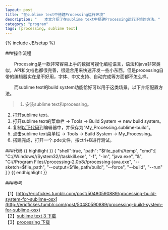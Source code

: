 ```yaml
---
layout: post
title: "在sublime text中搭建Processing运行环境"
description: "　　本文介绍了在sublime text中搭建Processing运行环境的方法。"
category: "program"
tags: [processing, sublime text]
---
```

{% include JB/setup %}

###操作流程

　　Processing是一款非常容易上手的数据可视化编程语言，语法和java非常类似，API和文档也都很完善，很适合用来快速开发一些小东西。但是processing自带的编辑器实在是不好用，字体、中文支持、自动完成等方面都不怎么样。

　　而sublime text的build system功能恰好可以用于这类场景。以下介绍配置方法。

>1. 安装sublime text和processing。  
2. 打开sublime text。  
3. 打开sublime text的菜单栏 → Tools → Build System → new build system。  
4. 复制[以下代码](#code)到编辑器中，并保存为“My_Processing.sublime-build”。  
5. 点击sublime text菜单栏 → Tools → Build System → My_Processing。  
6. 搭建完成，打开一个.pde文件，按ctrl+B进行测试。  

###代码
<span id="code"></span>
{{ hightlight }}
    {
        "shell":true,
        "path": "$file_path//temp",
        "cmd":[
                "C://Windows//System32//taskkill.exe",
                "-f",
                "-im",
                "java.exe",
                "&",
                "C://Program Files//processing-2.0b8//processing-java.exe",
                "--sketch=$file_path",
                "--output=$file_path/build",
                "--force",
                "--build",
                "--run"
            ]
    }
{{ endhighlight }}

###参考

【1】[http://ericfickes.tumblr.com/post/50480590889/processing-build-system-for-sublime-osx](http://ericfickes.tumblr.com/post/50480590889/processing-build-system-for-sublime-osx)  
【2】[sublime text 3 下载](http://www.sublimetext.com/3)  
【3】[processing 下载](http://processing.org/download/)  
